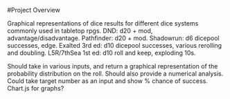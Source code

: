 #Project Overview

Graphical representations of dice results for different dice systems commonly used in tabletop rpgs. DND: d20 + mod, advantage/disadvantage. Pathfinder: d20 + mod. Shadowrun: d6 dicepool successes, edge. Exalted 3rd ed: d10 dicepool successes, various rerolling and doubling. L5R/7thSea 1st ed: d10 roll and keep, exploding 10s. 

Should take in various inputs, and return a graphical representation of the probability distribution on the roll. Should also provide a numerical analysis. 
Could take target number as an input and show % chance of success.  
Chart.js for graphs?